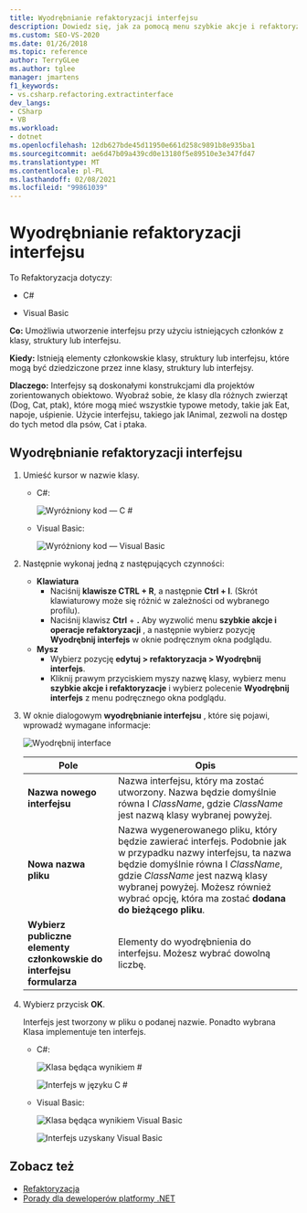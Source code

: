 ```yaml
---
title: Wyodrębnianie refaktoryzacji interfejsu
description: Dowiedz się, jak za pomocą menu szybkie akcje i refaktoryzacje utworzyć interfejs przy użyciu istniejących członków z klasy, struktury lub interfejsu.
ms.custom: SEO-VS-2020
ms.date: 01/26/2018
ms.topic: reference
author: TerryGLee
ms.author: tglee
manager: jmartens
f1_keywords:
- vs.csharp.refactoring.extractinterface
dev_langs:
- CSharp
- VB
ms.workload:
- dotnet
ms.openlocfilehash: 12db627bde45d11950e661d258c9891b8e935ba1
ms.sourcegitcommit: ae6d47b09a439cd0e13180f5e89510e3e347fd47
ms.translationtype: MT
ms.contentlocale: pl-PL
ms.lasthandoff: 02/08/2021
ms.locfileid: "99861039"
---
```

# <a name="extract-an-interface-refactoring"></a>Wyodrębnianie refaktoryzacji interfejsu

To Refaktoryzacja dotyczy:

- C#

- Visual Basic

**Co:** Umożliwia utworzenie interfejsu przy użyciu istniejących członków z klasy, struktury lub interfejsu.

**Kiedy:** Istnieją elementy członkowskie klasy, struktury lub interfejsu, które mogą być dziedziczone przez inne klasy, struktury lub interfejsy.

**Dlaczego:** Interfejsy są doskonałymi konstrukcjami dla projektów zorientowanych obiektowo. Wyobraź sobie, że klasy dla różnych zwierząt (Dog, Cat, ptak), które mogą mieć wszystkie typowe metody, takie jak Eat, napoje, uśpienie. Użycie interfejsu, takiego jak IAnimal, zezwoli na dostęp do tych metod dla psów, Cat i ptaka.

## <a name="extract-an-interface-refactoring"></a>Wyodrębnianie refaktoryzacji interfejsu

1. Umieść kursor w nazwie klasy.

   - C#:

       ![Wyróżniony kod — C #](media/extractinterface-highlight-cs.png)

   - Visual Basic:

       ![Wyróżniony kod — Visual Basic](media/extractinterface-highlight-vb.png)

2. Następnie wykonaj jedną z następujących czynności:

   - **Klawiatura**
      - Naciśnij **klawisze CTRL + R**, a następnie **Ctrl + I**. (Skrót klawiaturowy może się różnić w zależności od wybranego profilu).
      - Naciśnij klawisz **Ctrl** + **.** Aby wyzwolić menu **szybkie akcje i operacje refaktoryzacji** , a następnie wybierz pozycję **Wyodrębnij interfejs** w oknie podręcznym okna podglądu.
   - **Mysz**
      - Wybierz pozycję **edytuj > refaktoryzacja > Wyodrębnij interfejs**.
      - Kliknij prawym przyciskiem myszy nazwę klasy, wybierz menu **szybkie akcje i refaktoryzacje** i wybierz polecenie **Wyodrębnij interfejs** z menu podręcznego okna podglądu.

3. W oknie dialogowym **wyodrębnianie interfejsu** , które się pojawi, wprowadź wymagane informacje:

   ![Wyodrębnij interface](media/extractinterface-dialog-same-file.png)

   | Pole | Opis |
   | - | - |
   | **Nazwa nowego interfejsu** | Nazwa interfejsu, który ma zostać utworzony. Nazwa będzie domyślnie równa I *ClassName*, gdzie *ClassName* jest nazwą klasy wybranej powyżej. |
   | **Nowa nazwa pliku** | Nazwa wygenerowanego pliku, który będzie zawierać interfejs. Podobnie jak w przypadku nazwy interfejsu, ta nazwa będzie domyślnie równa I *ClassName*, gdzie *ClassName* jest nazwą klasy wybranej powyżej. Możesz również wybrać opcję, która ma zostać **dodana do bieżącego pliku**. |
   | **Wybierz publiczne elementy członkowskie do interfejsu formularza** | Elementy do wyodrębnienia do interfejsu. Możesz wybrać dowolną liczbę. |

4. Wybierz przycisk **OK**.

   Interfejs jest tworzony w pliku o podanej nazwie. Ponadto wybrana Klasa implementuje ten interfejs.

   - C#:

      ![Klasa będąca wynikiem #](media/extractinterface-class-cs.png)

      ![Interfejs w języku C #](media/extractinterface-interface-cs.png)

   - Visual Basic:

      ![Klasa będąca wynikiem Visual Basic](media/extractinterface-class-vb.png)

      ![Interfejs uzyskany Visual Basic](media/extractinterface-interface-vb.png)

## <a name="see-also"></a>Zobacz też

- [Refaktoryzacja](../refactoring-in-visual-studio.md)
- [Porady dla deweloperów platformy .NET](../csharp-developer-productivity.md)

